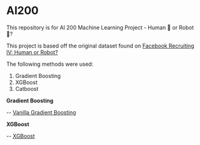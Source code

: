 # AI200
This repository is for AI 200 Machine Learning Project - Human 👨 or Robot🤖?

This project is based off the original dataset found on [Facebook Recruiting IV: Human or Robot?](https://www.kaggle.com/c/facebook-recruiting-iv-human-or-bot/overview)


The following methods were used:
1. Gradient Boosting
2. XGBoost
3. Catboost


**Gradient Boosting**

-- [Vanilla Gradient Boosting](https://github.com/clement7903/AI200/blob/d5337fa7cd9c3cd9baf1af0c8e1b374b27d98f6b/AI200%20Kaggle%20(Gradient%20Boosting%20+%20K-Fold).ipynb)

**XGBoost**

-- [XGBoost](https://github.com/clement7903/AI200/blob/a8232891ad93281da7199f313c1ccdea7e07ac40/XGBoost%20model.ipynb)



